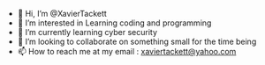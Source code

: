 - 👋 Hi, I’m @XavierTackett
- 👀 I’m interested in Learning coding and programming
- 🌱 I’m currently learning cyber security
- 💞️ I’m looking to collaborate on something small for the time being
- 📫 How to reach me at my email : xaviertackett@yahoo.com

<!---
XavierTheChef/XavierTheChef is a ✨ special ✨ repository because its `README.md` (this file) appears on your GitHub profile.
You can click the Preview link to take a look at your changes.
--->
